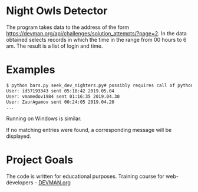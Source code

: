 # Night Owls Detector

The program takes data to the address of the form 
https://devman.org/api/challenges/solution_attempts/?page=2.
In the data obtained selects records in which the time in the range 
from 00 hours to 6 am. The result is a list of login and time.

# Examples

```bash
$ python bars.py seek_dev_nighters.py# possibly requires call of python3 executive instead of just python\
User: id57193343 sent 05:18:42 2019.05.04
User: vmamedov1984 sent 01:16:35 2019.04.30
User: ZaurAgamov sent 00:24:05 2019.04.20
...
```
Running on Windows is similar.

If no matching entries were found, a corresponding message will be displayed.
# Project Goals

The code is written for educational purposes. Training course for web-developers - [DEVMAN.org](https://devman.org)
